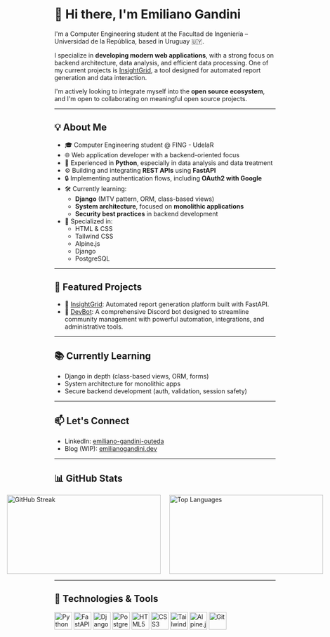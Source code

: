 # 👋 Hi there, I'm Emiliano Gandini

I'm a Computer Engineering student at the Facultad de Ingeniería – Universidad de la República, based in Uruguay 🇺🇾.

I specialize in **developing modern web applications**, with a strong focus on backend architecture, data analysis, and efficient data processing. One of my current projects is [InsightGrid](https://www.ego-services.com/insightgrid), a tool designed for automated report generation and data interaction.

I'm actively looking to integrate myself into the **open source ecosystem**, and I'm open to collaborating on meaningful open source projects.

---

## 💡 About Me

- 🎓 Computer Engineering student @ FING - UdelaR  
- 🌐 Web application developer with a backend-oriented focus  
- 🧠 Experienced in **Python**, especially in data analysis and data treatment  
- ⚙️ Building and integrating **REST APIs** using **FastAPI**  
- 🔒 Implementing authentication flows, including **OAuth2 with Google**  
- 🛠️ Currently learning:
  - **Django** (MTV pattern, ORM, class-based views)  
  - **System architecture**, focused on **monolithic applications**  
  - **Security best practices** in backend development  
- 🧰 Specialized in:
  - HTML & CSS  
  - Tailwind CSS  
  - Alpine.js  
  - Django  
  - PostgreSQL  

---

## 🚀 Featured Projects

- 🔎 [InsightGrid](https://www.ego-services.com/insightgrid): Automated report generation platform built with FastAPI.  
- 🤖 [DevBot](https://github.com/emiliano-gandini-outeda/devbot): A comprehensive Discord bot designed to streamline community management with powerful automation, integrations, and administrative tools.   

---

## 📚 Currently Learning

- Django in depth (class-based views, ORM, forms)  
- System architecture for monolithic apps  
- Secure backend development (auth, validation, session safety)  

---

## 📫 Let's Connect

- LinkedIn: [emiliano-gandini-outeda](https://www.linkedin.com/in/emiliano-gandini-outeda)  
- Blog (WIP): [emilianogandini.dev](https://emilianogandini.dev)  

---

## 📊 GitHub Stats

<div style="display: flex; justify-content: center; gap: 20px;">
  <img 
    src="https://streak-stats.demolab.com?user=emiliano-gandini-outeda&theme=radical&hide_border=false" 
    alt="GitHub Streak" 
    style="height: 180px; width: 350px; object-fit: contain;" 
  />
  <img 
    src="https://github-readme-stats.vercel.app/api/top-langs/?username=emiliano-gandini-outeda&layout=compact&theme=radical" 
    alt="Top Languages" 
    style="height: 180px; width: 350px; object-fit: contain;" 
  />
</div>

---

## 🧰 Technologies & Tools

<p align="left">
  <img src="https://cdn.jsdelivr.net/gh/devicons/devicon/icons/python/python-original.svg" alt="Python" width="40" height="40"/>
  <img src="https://cdn.jsdelivr.net/gh/devicons/devicon/icons/fastapi/fastapi-original.svg" alt="FastAPI" width="40" height="40"/>
  <img src="https://cdn.jsdelivr.net/gh/devicons/devicon/icons/django/django-plain.svg" alt="Django" width="40" height="40"/>
  <img src="https://cdn.jsdelivr.net/gh/devicons/devicon/icons/postgresql/postgresql-original.svg" alt="PostgreSQL" width="40" height="40"/>
  <img src="https://cdn.jsdelivr.net/gh/devicons/devicon/icons/html5/html5-original.svg" alt="HTML5" width="40" height="40"/>
  <img src="https://cdn.jsdelivr.net/gh/devicons/devicon/icons/css3/css3-original.svg" alt="CSS3" width="40" height="40"/>
  <img src="https://www.vectorlogo.zone/logos/tailwindcss/tailwindcss-icon.svg" alt="Tailwind CSS" width="40" height="40"/>
  <img src="https://avatars.githubusercontent.com/u/59030169?s=200&v=4" alt="Alpine.js" width="40" height="40"/>
  <img src="https://cdn.jsdelivr.net/gh/devicons/devicon/icons/git/git-original.svg" alt="Git" width="40" height="40"/>
</p>
